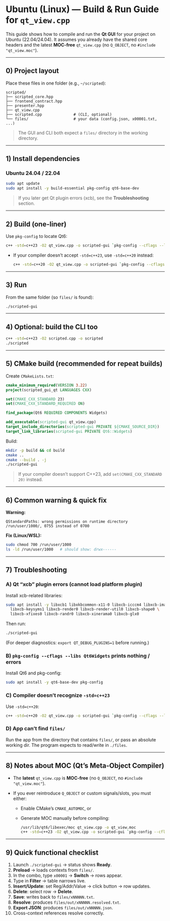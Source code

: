 # Ubuntu (Linux) — Build & Run Guide for `qt_view.cpp`

This guide shows how to compile and run the **Qt GUI** for your project on Ubuntu (22.04/24.04). It assumes you already have the shared core headers and the latest **MOC-free** `qt_view.cpp` (no `Q_OBJECT`, no `#include "qt_view.moc"`).

---

## 0) Project layout

Place these files in one folder (e.g., `~/scripted`):

```
scripted/
├── scripted_core.hpp
├── frontend_contract.hpp
├── presenter.hpp
├── qt_view.cpp
├── scripted.cpp              # (CLI, optional)
└── files/                    # your data (config.json, x00001.txt, ...)
```

> The GUI and CLI both expect a `files/` directory in the working directory.

---

## 1) Install dependencies

### Ubuntu 24.04 / 22.04

```bash
sudo apt update
sudo apt install -y build-essential pkg-config qt6-base-dev
```

> If you later get Qt plugin errors (xcb), see the **Troubleshooting** section.

---

## 2) Build (one-liner)

Use `pkg-config` to locate Qt6:

```bash
c++ -std=c++23 -O2 qt_view.cpp -o scripted-gui `pkg-config --cflags --libs Qt6Widgets`
```

* If your compiler doesn’t accept `-std=c++23`, use `-std=c++20` instead:

  ```bash
  c++ -std=c++20 -O2 qt_view.cpp -o scripted-gui `pkg-config --cflags --libs Qt6Widgets`
  ```

---

## 3) Run

From the same folder (so `files/` is found):

```bash
./scripted-gui
```

---

## 4) Optional: build the CLI too

```bash
c++ -std=c++23 -O2 scripted.cpp -o scripted
./scripted
```

---

## 5) CMake build (recommended for repeat builds)

Create `CMakeLists.txt`:

```cmake
cmake_minimum_required(VERSION 3.22)
project(scripted_gui_qt LANGUAGES CXX)

set(CMAKE_CXX_STANDARD 23)
set(CMAKE_CXX_STANDARD_REQUIRED ON)

find_package(Qt6 REQUIRED COMPONENTS Widgets)

add_executable(scripted-gui qt_view.cpp)
target_include_directories(scripted-gui PRIVATE ${CMAKE_SOURCE_DIR})
target_link_libraries(scripted-gui PRIVATE Qt6::Widgets)
```

Build:

```bash
mkdir -p build && cd build
cmake ..
cmake --build . -j
./scripted-gui
```

> If your compiler doesn’t support C++23, add `set(CMAKE_CXX_STANDARD 20)` instead.

---

## 6) Common warning & quick fix

**Warning:**

```
QStandardPaths: wrong permissions on runtime directory /run/user/1000/, 0755 instead of 0700
```

**Fix (Linux/WSL):**

```bash
sudo chmod 700 /run/user/1000
ls -ld /run/user/1000   # should show: drwx------
```

---

## 7) Troubleshooting

### A) Qt “xcb” plugin errors (cannot load platform plugin)

Install xcb-related libraries:

```bash
sudo apt install -y libxcb1 libxkbcommon-x11-0 libxcb-icccm4 libxcb-image0 \
  libxcb-keysyms1 libxcb-render0 libxcb-render-util0 libxcb-shape0 \
  libxcb-xfixes0 libxcb-randr0 libxcb-xinerama0 libxcb-glx0
```

Then run:

```bash
./scripted-gui
```

(For deeper diagnostics: `export QT_DEBUG_PLUGINS=1` before running.)

### B) `pkg-config --cflags --libs Qt6Widgets` prints nothing / errors

Install Qt6 and pkg-config:

```bash
sudo apt install -y qt6-base-dev pkg-config
```

### C) Compiler doesn’t recognize `-std=c++23`

Use `-std=c++20`:

```bash
c++ -std=c++20 -O2 qt_view.cpp -o scripted-gui `pkg-config --cflags --libs Qt6Widgets`
```

### D) App can’t find `files/`

Run the app from the directory that contains `files/`, or pass an absolute working dir. The program expects to read/write in `./files`.

---

## 8) Notes about MOC (Qt’s Meta-Object Compiler)

* The **latest** `qt_view.cpp` is **MOC-free** (no `Q_OBJECT`, no `#include "qt_view.moc"`).
* If you ever reintroduce `Q_OBJECT` or custom signals/slots, you must either:

  * Enable CMake’s `CMAKE_AUTOMOC`, or
  * Generate MOC manually before compiling:

    ```bash
    /usr/lib/qt6/libexec/moc qt_view.cpp -o qt_view.moc
    c++ -std=c++23 -O2 qt_view.cpp -o scripted-gui `pkg-config --cflags --libs Qt6Widgets`
    ```

---

## 9) Quick functional checklist

1. Launch `./scripted-gui` → status shows **Ready**.
2. **Preload** → loads contexts from `files/`.
3. In the combo, type `x00001` → **Switch** → rows appear.
4. Type in **Filter** → table narrows live.
5. **Insert/Update**: set Reg/Addr/Value → click button → row updates.
6. **Delete**: select row → **Delete**.
7. **Save**: writes back to `files/xNNNNN.txt`.
8. **Resolve**: produces `files/out/xNNNNN.resolved.txt`.
9. **Export JSON**: produces `files/out/xNNNNN.json`.
10. Cross-context references resolve correctly.